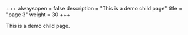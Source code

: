 +++
alwaysopen = false
description = "This is a demo child page"
title = "page 3"
weight = 30
+++

This is a demo child page.